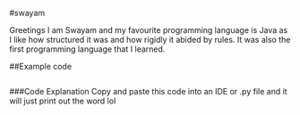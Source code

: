 #swayam

Greetings I am Swayam and my favourite programming language is Java as I like how structured it was and how rigidly it abided by rules. It was also the first programming language that I learned.

##Example code
``` system.output.println('lol')
```

###Code Explanation
Copy and paste this code into an IDE or .py file and it will just print out the word lol

